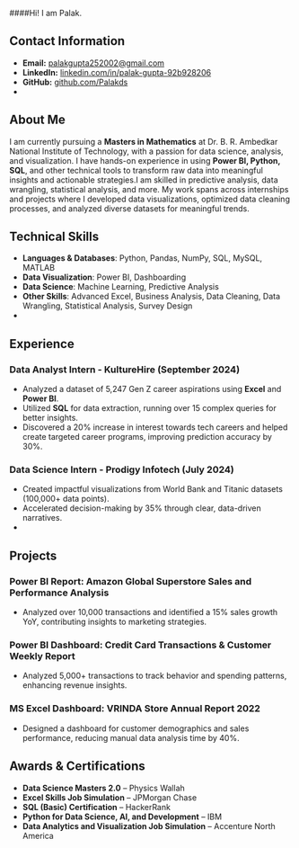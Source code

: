 ####Hi! I am Palak.

## Contact Information
- **Email:** palakgupta252002@gmail.com
- **LinkedIn:** [linkedin.com/in/palak-gupta-92b928206](https://www.linkedin.com/in/palak-gupta-92b928206)
- **GitHub:** [github.com/Palakds](https://github.com/Palakds)
- 
## About Me
I am currently pursuing a **Masters in Mathematics** at Dr. B. R. Ambedkar National Institute of Technology, with a passion for data science, analysis, and visualization. I have hands-on experience in using **Power BI, Python, SQL**, and other technical tools to transform raw data into meaningful insights and actionable strategies.I am skilled in predictive analysis, data wrangling, statistical analysis, and more. My work spans across internships and projects where I developed data visualizations, optimized data cleaning processes, and analyzed diverse datasets for meaningful trends.

## Technical Skills
- **Languages & Databases**: Python, Pandas, NumPy, SQL, MySQL, MATLAB
- **Data Visualization**: Power BI, Dashboarding
- **Data Science**: Machine Learning, Predictive Analysis
- **Other Skills**: Advanced Excel, Business Analysis, Data Cleaning, Data Wrangling, Statistical Analysis, Survey Design
- 
## Experience

### Data Analyst Intern - KultureHire (September 2024)
- Analyzed a dataset of 5,247 Gen Z career aspirations using **Excel** and **Power BI**.
- Utilized **SQL** for data extraction, running over 15 complex queries for better insights.
- Discovered a 20% increase in interest towards tech careers and helped create targeted career programs, improving prediction accuracy by 30%.

### Data Science Intern - Prodigy Infotech (July 2024)
- Created impactful visualizations from World Bank and Titanic datasets (100,000+ data points).
- Accelerated decision-making by 35% through clear, data-driven narratives.
- 
## Projects

### Power BI Report: Amazon Global Superstore Sales and Performance Analysis
- Analyzed over 10,000 transactions and identified a 15% sales growth YoY, contributing insights to marketing strategies.

### Power BI Dashboard: Credit Card Transactions & Customer Weekly Report
- Analyzed 5,000+ transactions to track behavior and spending patterns, enhancing revenue insights.

### MS Excel Dashboard: VRINDA Store Annual Report 2022
- Designed a dashboard for customer demographics and sales performance, reducing manual data analysis time by 40%.

## Awards & Certifications
- **Data Science Masters 2.0** – Physics Wallah
- **Excel Skills Job Simulation** – JPMorgan Chase
- **SQL (Basic) Certification** – HackerRank
- **Python for Data Science, AI, and Development** – IBM
- **Data Analytics and Visualization Job Simulation** – Accenture North America
